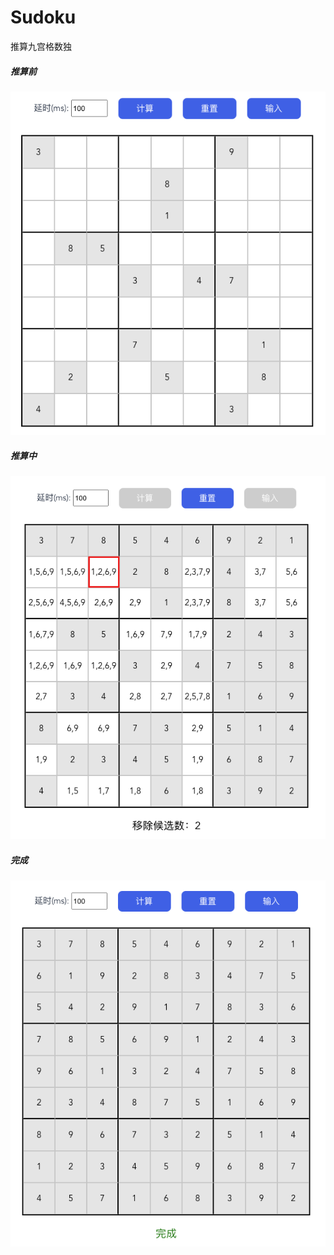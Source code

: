 # Sudoku

推算九宫格数独

##### 推算前

![](./screenshots/start.png)

##### 推算中

![](./screenshots/computing.png)

##### 完成

![](./screenshots/done.png)
